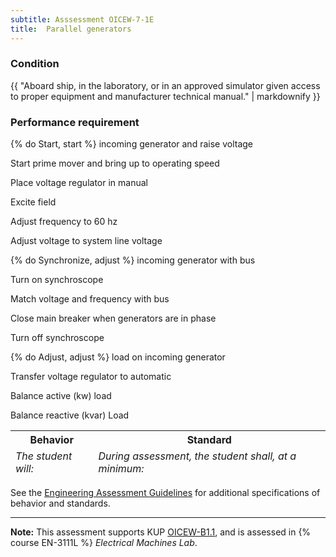 ```yaml
---
subtitle: Asssessment OICEW-7-1E
title:  Parallel generators
---
```




### Condition

{{ "Aboard ship, in the laboratory, or in an approved simulator given access to proper equipment and manufacturer technical manual." | markdownify }}

### Performance requirement 

<table width='100%' class='Guidelines'>
 <thead>
 <tr>
     <th class='thirty'>Behavior</th>
     <th class='seventy'>Standard</th>
 </tr>
 <tr>
     <td><em>The student will:</em></td>
     <td><em>During assessment, the student shall, at a minimum:</em></td>
 </tr>
 </thead>
 <tbody>


<!--rowstart-->

{% do Start, start %} incoming generator and raise voltage

<!--cellbreak-->

Start prime mover and bring up to operating speed

Place voltage regulator in manual

Excite field

Adjust frequency to 60 hz

Adjust voltage to system line voltage

<!--rowend-->


<!--rowstart-->

{% do Synchronize, adjust %} incoming generator with bus

<!--cellbreak-->

Turn on synchroscope

Match voltage and frequency with bus

Close main breaker when generators are in phase

Turn off synchroscope

<!--rowend-->


<!--rowstart-->

{% do Adjust, adjust %} load on incoming generator

<!--cellbreak-->

Transfer voltage regulator to automatic

Balance active (kw) load

Balance reactive (kvar) Load

<!--rowend-->


 </tbody>
 </table>



See the [Engineering Assessment Guidelines](guidelines) for additional specifications of behavior and standards.


*****

**Note:** This assessment supports KUP [OICEW-B1.1]({{site.baseurl}}/tables/31.html#OICEW-B1.1), and is assessed in  {% course  EN-3111L %}  *Electrical Machines Lab*. 

